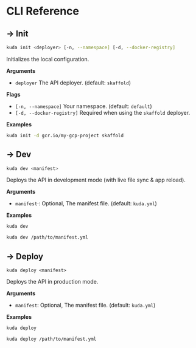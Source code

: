 # CLI Reference

## → Init

```bash
kuda init <deployer> [-n, --namespace] [-d, --docker-registry]
```

Initializes the local configuration.

**Arguments**

- `deployer` The API deployer. (default: `skaffold`)

**Flags**

- `[-n, --namespace]` Your namespace. (default: `default`)
- `[-d, --docker-registry]` Required when using the `skaffold` deployer.

**Examples**

```bash
kuda init -d gcr.io/my-gcp-project skaffold
```
<!-- 
```bash
kuda init \
    -n your-namespace
    -d gcr.io/my-gcp-project \
    localhost:8080
```

```bash
kuda init \
    -n your-namespace \
    deploy.kuda.gpu.sh
``` -->

## → Dev

```bash
kuda dev <manifest>
```

Deploys the API in development mode (with live file sync & app reload).

**Arguments**
- `manifest`·: Optional, The manifest file. (default: `kuda.yml`)

**Examples**

```bash
kuda dev
```

```bash
kuda dev /path/to/manifest.yml
```

## → Deploy

```
kuda deploy <manifest>
```

Deploys the API in production mode.

**Arguments**

- `manifest`: Optional, The manifest file. (default: `kuda.yml`)

**Examples**

```bash
kuda deploy
```

```bash
kuda deploy /path/to/manifest.yml
```
